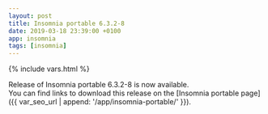 ```yaml
---
layout: post
title: Insomnia portable 6.3.2-8
date: 2019-03-18 23:39:00 +0100
app: insomnia
tags: [insomnia]
---
```

{% include vars.html %}

Release of Insomnia portable 6.3.2-8 is now available.<br />
You can find links to download this release on the [Insomnia portable page]({{ var_seo_url | append: '/app/insomnia-portable/' }}).